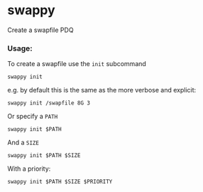 # swappy

Create a swapfile PDQ

### Usage:

To create a swapfile use the `init` subcommand

```
swappy init
```

e.g. by default this is the same as the more verbose and explicit:

```
swappy init /swapfile 8G 3
```

Or specify a `PATH`

```
swappy init $PATH
```

And a `SIZE`

```
swappy init $PATH $SIZE
```

With a priority:

```
swappy init $PATH $SIZE $PRIORITY
```
